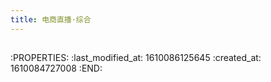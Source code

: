 ```yaml
---
title: 电商直播·综合
---
```


##
:PROPERTIES:
:last_modified_at: 1610086125645
:created_at: 1610084727008
:END:
